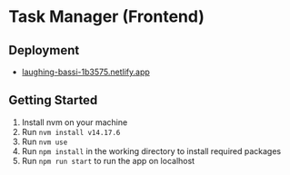 # Task Manager (Frontend)

## Deployment

- [laughing-bassi-1b3575.netlify.app](https://laughing-bassi-1b3575.netlify.app)

## Getting Started

1. Install nvm on your machine
2. Run `nvm install v14.17.6`
3. Run `nvm use`
4. Run `npm install` in the working directory to install required packages
5. Run `npm run start` to run the app on localhost

